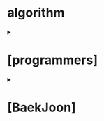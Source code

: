# algorithm

<details markdown="1">
<summary>

# [programmers]

</summary>

- LV1.

    [서울에서 김서방 찾기](https://programmers.co.kr/learn/courses/30/lessons/12919?language=java)
    
    [소수 찾기](https://programmers.co.kr/learn/courses/30/lessons/12921)

    [문자열 다루기 기본](https://programmers.co.kr/learn/courses/30/lessons/12918)
    
    [최댓값 구하기(SQL)](https://programmers.co.kr/learn/courses/30/lessons/59415)
    
    [모든 레코드 조회하기(SQL)](https://programmers.co.kr/learn/courses/30/lessons/59034)
    
    [두 정수 사이의 합](https://programmers.co.kr/learn/courses/30/lessons/12912)
    
    [평균 구하기](https://programmers.co.kr/learn/courses/30/lessons/12944)
    
    [문자열을 정수로 바꾸기](https://programmers.co.kr/learn/courses/30/lessons/12925)
    
    [완주하지 못한 선수](https://programmers.co.kr/learn/courses/30/lessons/42576)
    
    [이름이 없는 동물의 아이디](https://programmers.co.kr/learn/courses/30/lessons/59039)
    
    [약수의 합](https://programmers.co.kr/learn/courses/30/lessons/12928)
    
    [모의고사](https://programmers.co.kr/learn/courses/30/lessons/42840)
    
    [문자열 내 마음대로 정렬하기](https://programmers.co.kr/learn/courses/30/lessons/12915)
    
    [동물의 아이디와 이름](https://programmers.co.kr/learn/courses/30/lessons/59403)
    
    [역순 정렬하기](https://programmers.co.kr/learn/courses/30/lessons/59035)
    
    [아픈 동물 찾기](https://programmers.co.kr/learn/courses/30/lessons/59036)
    
    [어린 동물 찾기](https://programmers.co.kr/learn/courses/30/lessons/59037)
    
    [여러 기준으로 정렬하기](https://programmers.co.kr/learn/courses/30/lessons/59404)
    
    [상위 n개 레코드](https://programmers.co.kr/learn/courses/30/lessons/59405)

- LV2.

    [탑](https://programmers.co.kr/learn/courses/30/lessons/42588)

    [주식가격](https://programmers.co.kr/learn/courses/30/lessons/42584)

    [프린터](https://programmers.co.kr/learn/courses/30/lessons/42587)
    
    [가장 큰 수](https://programmers.co.kr/learn/courses/30/lessons/42746)
    
    [124 나라의 숫자](https://programmers.co.kr/learn/courses/30/lessons/12899)
    
    [위장](https://programmers.co.kr/learn/courses/30/lessons/42578)
    
- LV3.
    
</details>

<details markdown="1">
<summary>

# [BaekJoon]

</summary>
    
</details>
